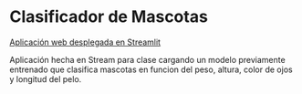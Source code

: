 # Clasificador de Mascotas

[Aplicación web desplegada en Streamlit](https://detectordemascotasapp-nx8jt5ifaxfhsdwdusqyhq.streamlit.app/)

Aplicación hecha en Stream para clase cargando un modelo previamente entrenado que clasifica mascotas en funcion del peso, altura, color de ojos y longitud del pelo.